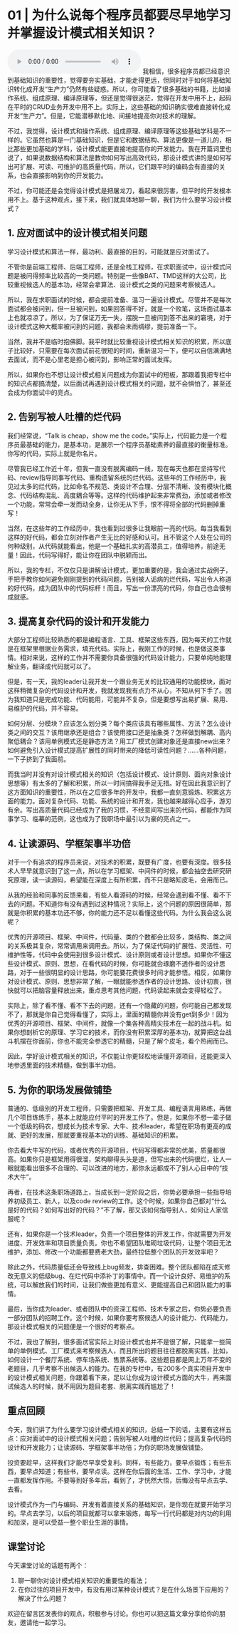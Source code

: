# 01 | 为什么说每个程序员都要尽早地学习并掌握设计模式相关知识？
<audio src='./01-为什么说每个程序员都要尽早地学习并掌握设计模式相关知识？.mp3' controls></audio>
我相信，很多程序员都已经意识到基础知识的重要性，觉得要夯实基础，才能走得更远，但同时对于如何将基础知识转化成开发“生产力”仍然有些疑惑。所以，你可能看了很多基础的书籍，比如操作系统、组成原理、编译原理等，但还是觉得很迷茫，觉得在开发中用不上，起码在平时的CRUD业务开发中用不上。实际上，这些基础的知识确实很难直接转化成开发“生产力”。但是，它能潜移默化地、间接地提高你对技术的理解。

不过，我觉得，设计模式和操作系统、组成原理、编译原理等这些基础学科是不一样的。它虽然也算是一门基础知识，但是它和数据结构、算法更像是一道儿的，相比那些更加基础的学科，设计模式能更直接地提高你的开发能力。我在开篇词里也说了，如果说数据结构和算法是教你如何写出高效代码，那设计模式讲的是如何写出可扩展、可读、可维护的高质量代码，所以，它们跟平时的编码会有直接的关系，也会直接影响到你的开发能力。

不过，你可能还是会觉得设计模式是把屠龙刀，看起来很厉害，但平时的开发根本用不上。基于这种观点，接下来，我们就具体地聊一聊，我们为什么要学习设计模式？

## 1\. 应对面试中的设计模式相关问题

学习设计模式和算法一样，最功利、最直接的目的，可能就是应对面试了。

不管你是前端工程师、后端工程师，还是全栈工程师，在求职面试中，设计模式问题是被问得频率比较高的一类问题。特别是一些像BAT、TMD这样的大公司，比较重视候选人的基本功，经常会拿算法、设计模式之类的问题来考察候选人。

所以，我在求职面试的时候，都会提前准备、温习一遍设计模式。尽管并不是每次面试都会被问到，但一旦被问到，如果回答得不好，就是一个败笔，这场面试基本上也就凉凉了。所以，为了保证万无一失，摆脱一旦被问到答不出来的窘境，对于设计模式这种大概率被问到的问题，我都会未雨绸缪，提前准备一下。

当然，我并不是临时抱佛脚。我平时就比较重视设计模式相关知识的积累，所以底子比较好，只需要在每次面试前花很短的时间，重新温习一下，便可以自信满满地去面试，而不是心里老是担心被问到，影响正常的面试发挥。

所以，如果你也不想让设计模式相关问题成为你面试中的短板，那跟着我把专栏中的知识点都搞清楚，以后面试再遇到设计模式相关的问题，就不会惧怕了，甚至还会成为你面试中的亮点。

## 2\. 告别写被人吐槽的烂代码

我们经常说，“Talk is cheap，show me the code。”实际上，代码能力是一个程序员最基础的能力，是基本功，是展示一个程序员基础素养的最直接的衡量标准。你写的代码，实际上就是你名片。

尽管我已经工作近十年，但我一直没有脱离编码一线，现在每天也都在坚持写代码、review指导同事写代码、重构遗留系统的烂代码。这些年的工作经历中，我见过太多的烂代码，比如命名不规范、类设计不合理、分层不清晰、没有模块化概念、代码结构混乱、高度耦合等等。这样的代码维护起来非常费劲，添加或者修改一个功能，常常会牵一发而动全身，让你无从下手，恨不得将全部的代码删掉重写！

当然，在这些年的工作经历中，我也看到过很多让我眼前一亮的代码。每当我看到这样的好代码，都会立刻对作者产生无比的好感和认可。且不管这个人处在公司的何种级别，从代码就能看出，他是一个基础扎实的高潜员工，值得培养，前途无量！因此，代码写得好，能让你在团队中脱颖而出。

所以，我的专栏，不仅仅只是讲解设计模式，更加重要的是，我会通过实战例子，手把手教你如何避免刚刚提到的代码问题，告别被人诟病的烂代码，写出令人称道的好代码，成为团队中的代码标杆！而且，写出一份漂亮的代码，你自己也会很有成就感。

## 3\. 提高复杂代码的设计和开发能力

大部分工程师比较熟悉的都是编程语言、工具、框架这些东西，因为每天的工作就是在框架里根据业务需求，填充代码。实际上，我刚工作的时候，也是做这类事情。相对来说，这样的工作并不需要你具备很强的代码设计能力，只要单纯地能理解业务，翻译成代码就可以了。

但是，有一天，我的leader让我开发一个跟业务无关的比较通用的功能模块，面对这样稍微复杂的代码设计和开发，我就发现我有点力不从心，不知从何下手了。因为我知道只是完成功能、代码能用，可能并不复杂，但是要想写出易扩展、易用、易维护的代码，并不容易。

如何分层、分模块？应该怎么划分类？每个类应该具有哪些属性、方法？怎么设计类之间的交互？该用继承还是组合？该使用接口还是抽象类？怎样做到解耦、高内聚低耦合？该用单例模式还是静态方法？用工厂模式创建对象还是直接new出来？如何避免引入设计模式提高扩展性的同时带来的降低可读性问题？……各种问题，一下子挤到了我面前。

而我当时并没有对设计模式相关的知识（包括设计模式、设计原则、面向对象设计思想等）有太多的了解和积累，所以一时间搞得我手足无措。好在因此我意识到了这方面知识的重要性，所以在之后很多年的开发中，我都一直刻意锻炼、积累这方面的能力。面对复杂代码、功能、系统的设计和开发，我也越来越得心应手，游刃有余。写出高质量代码已经成为了我的习惯，不经意间写出来的代码，都能作为同事学习、临摹的范例，这也成为了我职场中最引以为豪的亮点之一。

## 4\. 让读源码、学框架事半功倍

对于一个有追求的程序员来说，对技术的积累，既要有广度，也要有深度。很多技术人早早就意识到了这一点，所以在学习框架、中间件的时候，都会抽空去研究研究原理，读一读源码，希望能在深度上有所积累，而不只是略知皮毛，会用而已。

从我的经验和同事的反馈来看，有些人看源码的时候，经常会遇到看不懂、看不下去的问题。不知道你有没有遇到过这种情况？实际上，这个问题的原因很简单，那就是你积累的基本功还不够，你的能力还不足以看懂这些代码。为什么我会这么说呢？

优秀的开源项目、框架、中间件，代码量、类的个数都会比较多，类结构、类之间的关系极其复杂，常常调用来调用去。所以，为了保证代码的扩展性、灵活性、可维护性等，代码中会使用到很多设计模式、设计原则或者设计思想。如果你不懂这些设计模式、原则、思想，在看代码的时候，你可能就会琢磨不透作者的设计思路，对于一些很明显的设计思路，你可能要花费很多时间才能参悟。相反，如果你对设计模式、原则、思想非常了解，一眼就能参透作者的设计思路、设计初衷，很快就可以把脑容量释放出来，重点思考其他问题，代码读起来就会变得轻松了。

实际上，除了看不懂、看不下去的问题，还有一个隐藏的问题，你可能自己都发现不了，那就是你自己觉得看懂了，实际上，里面的精髓你并没有get到多少！因为优秀的开源项目、框架、中间件，就像一个集各种高精尖技术在一起的战斗机。如果你想剖析它的原理、学习它的技术，而你没有积累深厚的基本功，就算把这台战斗机摆在你面前，你也不能完全参透它的精髓，只是了解个皮毛，看个热闹而已。

因此，学好设计模式相关的知识，不仅能让你更轻松地读懂开源项目，还能更深入地参透里面的技术精髓，做到事半功倍。

## 5\. 为你的职场发展做铺垫

普通的、低级别的开发工程师，只需要把框架、开发工具、编程语言用熟练，再做几个项目练练手，基本上就能应付平时的开发工作了。但是，如果你不想一辈子做一个低级的码农，想成长为技术专家、大牛、技术leader，希望在职场有更高的成就、更好的发展，那就要重视基本功的训练、基础知识的积累。

你去看大牛写的代码，或者优秀的开源项目，代码写得都非常的优美，质量都很高。如果你只是框架用得很溜，架构聊得头头是道，但写出来的代码很烂，让人一眼就能看出很多不合理的、可以改进的地方，那你永远都成不了别人心目中的“技术大牛”。

再者，在技术这条职场道路上，当成长到一定阶段之后，你势必要承担一些指导培养初级员工、新人，以及code review的工作。这个时候，如果你自己都对“什么是好的代码？如何写出好的代码？”不了解，那又该如何指导别人，如何让人家信服呢？

还有，如果你是一个技术leader，负责一个项目整体的开发工作，你就需要为开发进度、开发效率和项目质量负责。你也不希望团队堆砌垃圾代码，让整个项目无法维护，添加、修改一个功能都要费老大劲，最终拉低整个团队的开发效率吧？

除此之外，代码质量低还会导致线上bug频发，排查困难。整个团队都陷在成天修改无意义的低级bug、在烂代码中添补丁的事情中。而一个设计良好、易维护的系统，可以解放我们的时间，让我们做些更加有意义、更能提高自己和团队能力的事情。

最后，当你成为leader、或者团队中的资深工程师、技术专家之后，你势必要负责一部分团队的招聘工作。这个时候，如果你要考察候选人的设计能力、代码能力，那设计模式相关的问题便是一个很好的考察点。

不过，我也了解到，很多面试官实际上对设计模式也并不是很了解，只能拿一些简单的单例模式、工厂模式来考察候选人，而且所出的题目往往都脱离实践，比如，如何设计一个餐厅系统、停车场系统、售票系统等。这些题目都是网上万年不变的老题目，几乎考察不出候选人的能力。在我的专栏中，有200多个真实项目开发中的设计模式相关问题，你跟着看下来，足以让你成为设计模式方面的大牛，再来面试候选人的时候，就不用因为题目老套、脱离实践而尴尬了！

## 重点回顾

今天，我们讲了为什么要学习设计模式相关的知识，总结一下的话，主要有这样五点：应对面试中的设计模式相关问题；告别写被人吐槽的烂代码；提高复杂代码的设计和开发能力；让读源码、学框架事半功倍；为你的职场发展做铺垫。

投资要趁早，这样我们才能尽早享受复利。同样，有些能力，要早点锻炼；有些东西，要早点知道；有些书，要早点读。这样在你后面的生活、工作、学习中，才能一直都发挥作用。不要等到好多年后，看到了，才恍然大悟，后悔没有早点去学、去看。

设计模式作为一门与编码、开发有着直接关系的基础知识，是你现在就要开始学习的。早点去学习，以后的项目就都可以拿来锻炼，每写一行代码都是对内功的利用和加深，是可以受益一整个职业生涯的事情。

## 课堂讨论

今天课堂讨论的话题有两个：

1. 聊一聊你对设计模式相关知识的重要性的看法；
2. 在你过往的项目开发中，有没有用过某种设计模式？是在什么场景下应用的？解决了什么问题？

欢迎在留言区发表你的观点，积极参与讨论。你也可以把这篇文章分享给你的朋友，邀请他一起学习。
